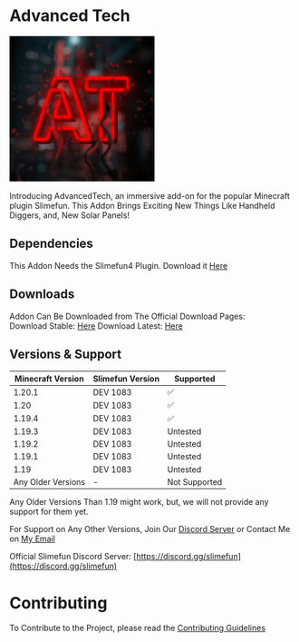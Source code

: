 # Advanced Tech
![AdvancedTech](Images/Logo/logo.gif)  

Introducing AdvancedTech, an immersive add-on for the popular Minecraft plugin Slimefun. This Addon Brings Exciting New Things Like Handheld Diggers, and, New Solar Panels!

## Dependencies
This Addon Needs the Slimefun4 Plugin.
Download it [Here](https://thebusybiscuit.github.io/builds/TheBusyBiscuit/Slimefun4/master/)

## Downloads
Addon Can Be Downloaded from The Official Download Pages: <br>
Download Stable: [Here](https://thebusybiscuit.github.io/builds/PranavVerma-droid/AdvancedTech/stable)
Download Latest: [Here](https://thebusybiscuit.github.io/builds/PranavVerma-droid/AdvancedTech/dev)
## Versions & Support

| Minecraft Version  | Slimefun Version | Supported          |
|--------------------|------------------|--------------------|
| 1.20.1             | DEV 1083         | :white_check_mark: |
| 1.20               | DEV 1083         | :white_check_mark: |
| 1.19.4             | DEV 1083         | :white_check_mark: |
| 1.19.3             | DEV 1083         | Untested           |
| 1.19.2             | DEV 1083         | Untested           |
| 1.19.1             | DEV 1083         | Untested           |
| 1.19               | DEV 1083         | Untested           |
| Any Older Versions | -                | Not Supported      |

Any Older Versions Than 1.19 might work, but, we will not provide any support for them yet.

For Support on Any Other Versions, Join Our [Discord Server](https://discord.gg/yGKvYWAswD) or Contact Me on [My Email](pranav@verma.net.in)

Official Slimefun Discord Server: [https://discord.gg/slimefun](https://discord.gg/slimefun)

# Contributing
To Contribute to the Project, please read the [Contributing Guidelines](CONTRIBUTING.md)
